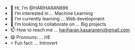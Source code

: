 - 👋 Hi, I’m @HARIHARAN696
- 👀 I’m interested in ... Machine Learning
- 🌱 I’m currently learning ... Web development
- 💞️ I’m looking to collaborate on ... Big projects
- 📫 How to reach me ... hariharan.kasaraneni@gmail.com
- 😄 Pronouns: ... HE
- ⚡ Fun fact: ... Introvert

<!---
HARIHARAN696/HARIHARAN696 is a ✨ special ✨ repository because its `README.md` (this file) appears on your GitHub profile.
You can click the Preview link to take a look at your changes.
--->
